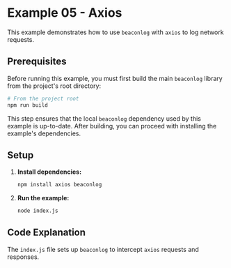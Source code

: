 # Example 05 - Axios

This example demonstrates how to use `beaconlog` with `axios` to log network requests.

## Prerequisites

Before running this example, you must first build the main `beaconlog` library from the project's root directory:

```bash
# From the project root
npm run build
```

This step ensures that the local `beaconlog` dependency used by this example is up-to-date. After building, you can proceed with installing the example's dependencies.

## Setup

1. **Install dependencies:**

   ```bash
   npm install axios beaconlog
   ```

2. **Run the example:**

   ```bash
   node index.js
   ```

## Code Explanation

The `index.js` file sets up `beaconlog` to intercept `axios` requests and responses.
